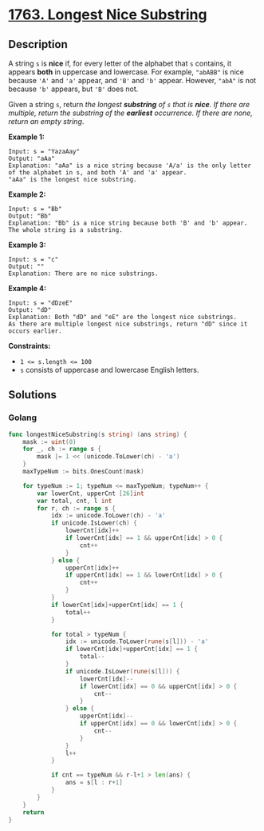 # [1763. Longest Nice Substring](https://leetcode-cn.com/problems/longest-nice-substring/)



## Description



A string `s` is **nice** if, for every letter of the alphabet that `s` contains, it appears **both** in uppercase and lowercase. For example, `"abABB"` is nice because `'A'` and `'a'` appear, and `'B'` and `'b'` appear. However, `"abA"` is not because `'b'` appears, but `'B'` does not.

Given a string `s`, return *the longest **substring** of `s` that is **nice**. If there are multiple, return the substring of the **earliest** occurrence. If there are none, return an empty string*.

 

**Example 1:**

```
Input: s = "YazaAay"
Output: "aAa"
Explanation: "aAa" is a nice string because 'A/a' is the only letter of the alphabet in s, and both 'A' and 'a' appear.
"aAa" is the longest nice substring.
```

**Example 2:**

```
Input: s = "Bb"
Output: "Bb"
Explanation: "Bb" is a nice string because both 'B' and 'b' appear. The whole string is a substring.
```

**Example 3:**

```
Input: s = "c"
Output: ""
Explanation: There are no nice substrings.
```

**Example 4:**

```
Input: s = "dDzeE"
Output: "dD"
Explanation: Both "dD" and "eE" are the longest nice substrings.
As there are multiple longest nice substrings, return "dD" since it occurs earlier.
```

 

**Constraints:**

- `1 <= s.length <= 100`
- `s` consists of uppercase and lowercase English letters.



## Solutions

<!-- tabs:start -->

### **Golang**

```go
func longestNiceSubstring(s string) (ans string) {
    mask := uint(0)
    for _, ch := range s {
        mask |= 1 << (unicode.ToLower(ch) - 'a')
    }
    maxTypeNum := bits.OnesCount(mask)

    for typeNum := 1; typeNum <= maxTypeNum; typeNum++ {
        var lowerCnt, upperCnt [26]int
        var total, cnt, l int
        for r, ch := range s {
            idx := unicode.ToLower(ch) - 'a'
            if unicode.IsLower(ch) {
                lowerCnt[idx]++
                if lowerCnt[idx] == 1 && upperCnt[idx] > 0 {
                    cnt++
                }
            } else {
                upperCnt[idx]++
                if upperCnt[idx] == 1 && lowerCnt[idx] > 0 {
                    cnt++
                }
            }
            if lowerCnt[idx]+upperCnt[idx] == 1 {
                total++
            }

            for total > typeNum {
                idx := unicode.ToLower(rune(s[l])) - 'a'
                if lowerCnt[idx]+upperCnt[idx] == 1 {
                    total--
                }
                if unicode.IsLower(rune(s[l])) {
                    lowerCnt[idx]--
                    if lowerCnt[idx] == 0 && upperCnt[idx] > 0 {
                        cnt--
                    }
                } else {
                    upperCnt[idx]--
                    if upperCnt[idx] == 0 && lowerCnt[idx] > 0 {
                        cnt--
                    }
                }
                l++
            }

            if cnt == typeNum && r-l+1 > len(ans) {
                ans = s[l : r+1]
            }
        }
    }
    return
}
```

<!-- tabs:end -->
